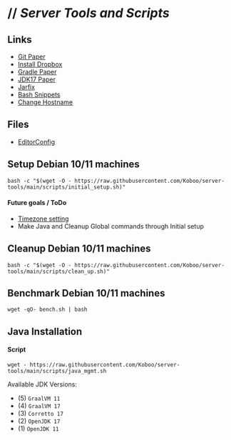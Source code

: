 # // _Server Tools and Scripts_

## Links
* [Git Paper](docu/USEFUL_FOR_GIT.md)
* [Install Dropbox](docu/INSTALL_DROPBOX.md)
* [Gradle Paper](docu/GRADLE.md)
* [JDK17 Paper](docu/JDK17.md)
* [Jarfix](docu/JAR_FIX.md)
* [Bash Snippets](https://github.com/alexanderepstein/Bash-Snippets)
* [Change Hostname](docu/CHANGE_HOSTNAME.md)

## Files
* [EditorConfig](.editorconfig)

## Setup Debian 10/11 machines

`bash -c "$(wget -O - https://raw.githubusercontent.com/Koboo/server-tools/main/scripts/initial_setup.sh)"`

#### Future goals / ToDo
* [Timezone setting](https://linuxize.com/post/how-to-set-or-change-timezone-on-debian-10/)
* Make Java and Cleanup Global commands through Initial setup

## Cleanup Debian 10/11 machines

`bash -c "$(wget -O - https://raw.githubusercontent.com/Koboo/server-tools/main/scripts/clean_up.sh)"`

## Benchmark Debian 10/11 machines

`wget -qO- bench.sh | bash`

## Java Installation

#### Script

`wget - https://raw.githubusercontent.com/Koboo/server-tools/main/scripts/java_mgmt.sh`

Available JDK Versions:

* (5) ``GraalVM 11``
* (4) ``GraalVM 17``
* (3) ``Corretto 17``
* (2) ``OpenJDK 17``
* (1) ``OpenJDK 11``
